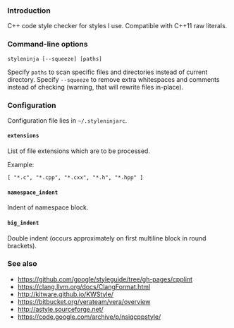 ### Introduction

C++ code style checker for styles I use. Compatible with C++11 raw literals.

### Command-line options

```
styleninja [--squeeze] [paths]
```

Specify `paths` to scan specific files and directories instead of current directory.
Specify `--squeeze` to remove extra whitespaces and comments instead of checking (warning, that will rewrite files in-place).

### Configuration

Configuration file lies in `~/.styleninjarc`.

#### `extensions`

List of file extensions which are to be processed.

Example:
```
[ "*.c", "*.cpp", "*.cxx", "*.h", "*.hpp" ]
```

#### `namespace_indent`

Indent of namespace block.

#### `big_indent`

Double indent (occurs approximately on first multiline block in round brackets).

### See also

* https://github.com/google/styleguide/tree/gh-pages/cpplint
* https://clang.llvm.org/docs/ClangFormat.html
* http://kitware.github.io/KWStyle/
* https://bitbucket.org/verateam/vera/overview
* http://astyle.sourceforge.net/
* https://code.google.com/archive/p/nsiqcppstyle/
